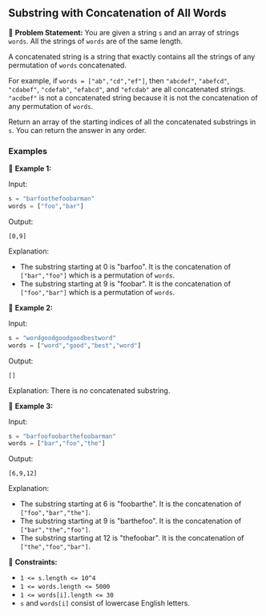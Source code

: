 ## Substring with Concatenation of All Words

📜 **Problem Statement:**
You are given a string `s` and an array of strings `words`. All the strings of `words` are of the same length.

A concatenated string is a string that exactly contains all the strings of any permutation of `words` concatenated.

For example, if `words = ["ab","cd","ef"]`, then `"abcdef"`, `"abefcd"`, `"cdabef"`, `"cdefab"`, `"efabcd"`, and `"efcdab"` are all concatenated strings. `"acdbef"` is not a concatenated string because it is not the concatenation of any permutation of `words`.

Return an array of the starting indices of all the concatenated substrings in `s`. You can return the answer in any order.

### Examples

🔹 **Example 1:**

Input:
```python
s = "barfoothefoobarman"
words = ["foo","bar"]
```

Output:
```
[0,9]
```

Explanation:
- The substring starting at 0 is "barfoo". It is the concatenation of `["bar","foo"]` which is a permutation of `words`.
- The substring starting at 9 is "foobar". It is the concatenation of `["foo","bar"]` which is a permutation of `words`.

🔹 **Example 2:**

Input:
```python
s = "wordgoodgoodgoodbestword"
words = ["word","good","best","word"]
```

Output:
```
[]
```

Explanation: There is no concatenated substring.

🔹 **Example 3:**

Input:
```python
s = "barfoofoobarthefoobarman"
words = ["bar","foo","the"]
```

Output:
```
[6,9,12]
```

Explanation:
- The substring starting at 6 is "foobarthe". It is the concatenation of `["foo","bar","the"]`.
- The substring starting at 9 is "barthefoo". It is the concatenation of `["bar","the","foo"]`.
- The substring starting at 12 is "thefoobar". It is the concatenation of `["the","foo","bar"]`.

📝 **Constraints:**

- `1 <= s.length <= 10^4`
- `1 <= words.length <= 5000`
- `1 <= words[i].length <= 30`
- `s` and `words[i]` consist of lowercase English letters.